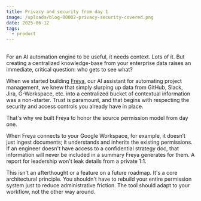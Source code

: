 ```yaml
---
title: Privacy and security from day 1
image: /uploads/blog-00002-privacy-security-covered.png
date: 2025-06-12
tags:
  - product
---
```


##

For an AI automation engine to be useful, it needs context. Lots of it. But creating a centralized knowledge-base from your enterprise data raises an immediate, critical question: who gets to see what?

When we started building [Freya](https://nightblue.io/), our AI assistant for automating project management, we knew that simply slurping up data from GitHub, Slack, Jira, G-Workspace, etc. into a centralized bucket of contextual information was a non-starter. Trust is paramount, and that begins with respecting the security and access controls you already have in place.

That's why we built Freya to honor the source permission model from day one.

When Freya connects to your Google Workspace, for example, it doesn’t just ingest documents; it understands and inherits the existing permissions. If an engineer doesn't have access to a confidential strategy doc, that information will never be included in a summary Freya generates for them. A report for leadership won't leak details from a private 1:1.

This isn't an afterthought or a feature on a future roadmap. It's a core architectural principle. You shouldn't have to rebuild your entire permission system just to reduce administrative friction. The tool should adapt to your workflow, not the other way around.
